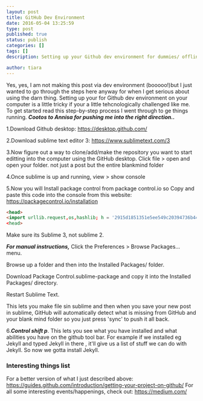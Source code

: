 ```yaml
---
layout: post
title: GitHub Dev Environment
date: 2016-05-04 13:25:59
type: post
published: true
status: publish
categories: []
tags: []
description: Setting up your Github dev environment for dummies/ offline env running

author: tiara
---
```


Yes, yes, I am not making this post via dev environment (booooo!)but I just wanted to go through the steps here anyway for when I get serious about using the darn thing. 
Setting up your for Github dev environment on your computer is a little tricky if your a little tehcnologically challenged like me. To get started read this step-by-step process I went through to ge things running. ***Cootos to Annisa for pushing me into the right direction..***

1.Download Github desktop: https://desktop.github.com/

2.Download sublime text editor 3: https://www.sublimetext.com/3

3.Now figure out a way to clone/add/make the repository you want to start editting into the computer using the GitHub desktop. 
Click file > open and open your folder. not just a post but the entire blankmind folder

4.Once sublime is up and running, view > show console

5.Now you will Install package control from package control.io so Copy and paste this code into the console from this website: https://packagecontrol.io/installation

```html
<head>
<import urllib.request,os,hashlib; h = '2915d1851351e5ee549c20394736b442' + '8bc59f460fa1548d1514676163dafc88'; pf = 'Package <Control.sublime-package'; ipp = sublime.installed_packages_path(); urllib.request.install_opener( urllib.request.build_opener( <urllib.request.ProxyHandler()) ); by = urllib.request.urlopen( 'http://packagecontrol.io/' + pf.replace(' ', '%20')).read(); dh = <hashlib.sha256(by).hexdigest(); print('Error validating download (got %s instead of %s), please try manual install' % (dh, h)) if dh <!= h else open(os.path.join( ipp, pf), 'wb' ).write(by)
<head>
```
Make sure its Sublime 3, not sublime 2. 

***For manual instructions,***
Click the Preferences > Browse Packages… menu.

Browse up a folder and then into the Installed Packages/ folder.

Download Package Control.sublime-package and copy it into the Installed Packages/ directory.

Restart Sublime Text.

This lets you make file sin sublime and then when you save your new post in sublime, GitHub will automatically detect what is missing from GitHub and your blank mind folder so you just press 'sync' to push it all back. 

6.***Control shift p***. This lets you see what you have installed and what abilities you have on the github tool bar. For example if we installed eg Jekyll and typed Jekyll in there , it'll give us a list of stuff we can do with Jekyll. So now we gotta install Jekyll. 

### Interesting things list

For a better version of what I just described above: https://guides.github.com/introduction/getting-your-project-on-github/
For all some interesting events/happenings, check out: https://medium.com/ 
